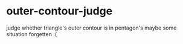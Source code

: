 # outer-contour-judge
judge whether triangle's outer contour is in pentagon's
maybe some situation forgetten :(
